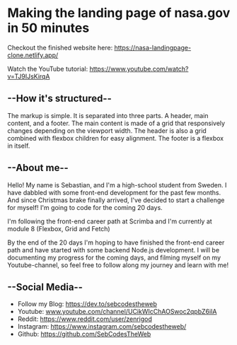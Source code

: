 
# Making the landing page of nasa.gov in 50 minutes

Checkout the finished website here: 
https://nasa-landingpage-clone.netlify.app/

Watch the YouTube tutorial: https://www.youtube.com/watch?v=TJ9IJsKirqA

## --How it's structured--
The markup is simple. It is separated into three parts. A header, main content, and a footer. The main content is made of a grid that responsively changes depending on the viewport width. The header is also a grid combined with flexbox children for easy alignment. The footer is a flexbox in itself. 
## --About me--

Hello! My name is Sebastian, and I'm a high-school student from Sweden. I have dabbled with some front-end development for the past few months. And since Christmas brake finally arrived, I've decided to start a challenge for myself! I'm going to code for the coming 20 days.

I'm following the front-end career path at Scrimba and I'm currently at module 8 (Flexbox, Grid and Fetch)

By the end of the 20 days I'm hoping to have finished the front-end career path and have started with some backend Node.js development. I will be documenting my progress for the coming days, and filming myself on my Youtube-channel, so feel free to follow along my journey and learn with me!

## --Social Media--

- Follow my Blog: https://dev.to/sebcodestheweb
- Youtube: www.youtube.com/channel/UCikWIcChAOSwoc2qpbZ6iIA
- Reddit: https://www.reddit.com/user/zenrigod
- Instagram: https://www.instagram.com/sebcodestheweb/
- Github: https://github.com/SebCodesTheWeb
